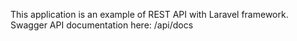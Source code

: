This application is an example of REST API with Laravel framework.
Swagger API documentation here: /api/docs